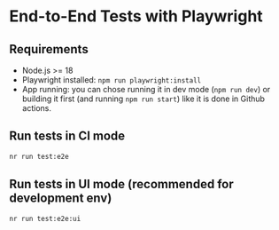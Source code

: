 # End-to-End Tests with Playwright

## Requirements

- Node.js >= 18
- Playwright installed: `npm run playwright:install`
- App running: you can chose running it in dev mode (`npm run dev`) or building it first (and running `npm run start`) like it is done in Github actions.

## Run tests in CI mode

```bash
nr run test:e2e
```

## Run tests in UI mode (recommended for development env)

```bash
nr run test:e2e:ui
```
